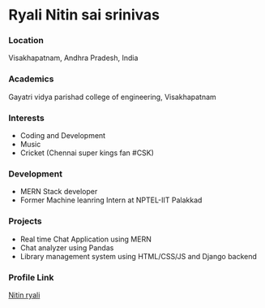 # Ryali Nitin sai srinivas

### Location

Visakhapatnam, Andhra Pradesh, India

### Academics

Gayatri vidya parishad college of engineering, Visakhapatnam

### Interests

- Coding and Development
- Music
- Cricket (Chennai super kings fan #CSK)

### Development

- MERN Stack developer
- Former Machine leanring Intern at NPTEL-IIT Palakkad


### Projects

- Real time Chat Application using MERN
- Chat analyzer using Pandas
- Library management system using HTML/CSS/JS and Django backend

### Profile Link

[Nitin ryali](https://github.com/nitinryali/)
